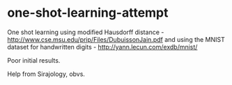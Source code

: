 # one-shot-learning-attempt

One shot learning using modified Hausdorff distance  - http://www.cse.msu.edu/prip/Files/DubuissonJain.pdf
and using the MNIST dataset for handwritten digits - http://yann.lecun.com/exdb/mnist/  

Poor initial results.

Help from Sirajology, obvs.
